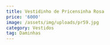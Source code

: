 ```yaml
---
title: Vestidinho de Pricensinha Rosa
price: '6000'
image: /assets/img/uploads/pr59.jpg
category: Vestidos
tag: Daminhas
---
```


